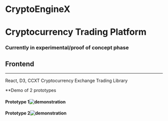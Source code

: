 # CryptoEngineX

# Cryptocurrency Trading Platform

 ### Currently in experimental/proof of concept phase
 
 ## Frontend
 <hr/>
 React, D3, CCXT Cryptocurrency Exchange Trading Library

**Demo of 2 prototypes



#### Prototype 1![demonstration](http://g.recordit.co/H6GyyqS4pY.gif)




#### Prototype 2![demonstration](http://g.recordit.co/tSYUM18nM8.gif)



